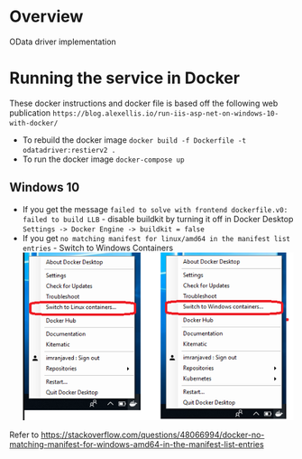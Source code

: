 # Overview
OData driver implementation

# Running the service in Docker
These docker instructions and docker file is based off the following web publication `https://blog.alexellis.io/run-iis-asp-net-on-windows-10-with-docker/`
* To rebuild the docker image `docker build -f Dockerfile -t odatadriver:restierv2 .`
* To run the docker image `docker-compose up`

## Windows 10
* If you get the message `failed to solve with frontend dockerfile.v0: failed to build LLB` - disable buildkit by turning it off in Docker Desktop `Settings -> Docker Engine -> buildkit = false`
* If you get `no matching manifest for linux/amd64 in the manifest list entries` - Switch to Windows Containers
![img_1.png](doc_images/img_1.png)

Refer to https://stackoverflow.com/questions/48066994/docker-no-matching-manifest-for-windows-amd64-in-the-manifest-list-entries